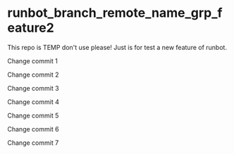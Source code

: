 # runbot_branch_remote_name_grp_feature2
This repo is TEMP don't use please! Just is for test a new feature of runbot.

Change commit 1

Change commit 2

Change commit 3

Change commit 4

Change commit 5

Change commit 6

Change commit 7
